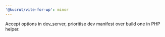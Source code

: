 ```yaml
---
'@kucrut/vite-for-wp': minor
---
```


Accept options in dev_server, prioritise dev manifest over build one in PHP helper.

